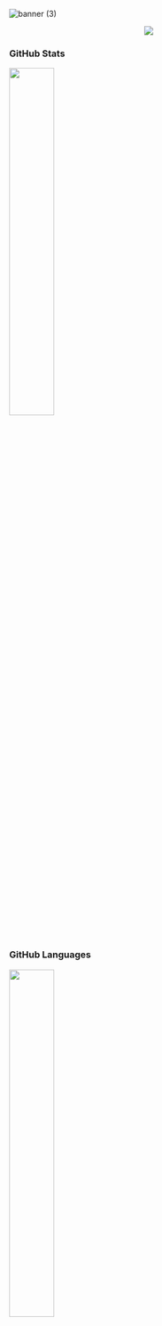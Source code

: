 


![banner (3)](https://user-images.githubusercontent.com/86687715/190827731-47cefe44-ab2f-4f6f-8a0e-371c9aa2f113.png)



<p align="center">
  <a href="https://skillicons.dev">
    <img src="https://skillicons.dev/icons?i=git,html,css,javascript,nodejs" />
  </a>
</p>

  
  
  
  
 
  
 ### GitHub Stats
<div><img style="height: auto; width: 40%;" class="img" src="https://github-readme-stats.vercel.app/api?username=Rodr1goTavares&theme=radical&show_icons=true&include_all_commits=true&hide_border=true" /></div>

### GitHub Languages
<div><img style="align=left; height: auto; width: 40%;" class="img" src="https://github-readme-stats.vercel.app/api/top-langs/?username=Rodr1goTavares&theme=radical&langs_count=8&layout=compact&hide_border=true" /></div>
  
  











  
  
  
  










